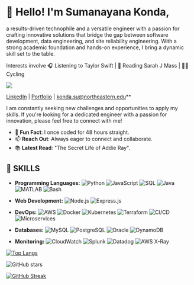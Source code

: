 
# 👋 **Hello! I'm Sumanayana Konda,** 

a results-driven technophile and a versatile engineer with a passion for crafting innovative solutions that bridge the gap between software development, data engineering, and site reliability engineering. With a strong academic foundation and hands-on experience, I bring a dynamic skill set to the table. 

Interests involve 🎧 Listening to Taylor Swift | 📖 Reading Sarah J Mass | 🚴‍♂️ Cycling


![](https://komarev.com/ghpvc/?username=Sumanayana-Konda&color=blue)

[LinkedIn](https://www.linkedin.com/in/yourlinkedin) | [Portfolio](https://yourportfolio.com) | konda.su@northeastern.edu**

I am constantly seeking new challenges and opportunities to apply my skills. If you're looking for a dedicated engineer with a passion for innovation, please feel free to connect with me!

- 🔭 **Fun Fact**: I once coded for 48 hours straight.
- 📫 **Reach Out**: Always eager to connect and collaborate.
- 📚 **Latest Read**: "The Secret Life of Addie Ray".

## 🔧 **SKILLS**
- **Programming Languages:** ![Python](https://img.shields.io/badge/-Python-black?style=flat-square&logo=python)
 ![JavaScript](https://img.shields.io/badge/-JavaScript-black?style=flat-square&logo=javascript)
 ![SQL](https://img.shields.io/badge/-SQL-black?style=flat-square&logo=sql)
 ![Java](https://img.shields.io/badge/-Java-black?style=flat-square&logo=java)
 ![MATLAB](https://img.shields.io/badge/-MATLAB-black?style=flat-square&logo=mathworks)
 ![Bash](https://img.shields.io/badge/-Bash-black?style=flat-square&logo=gnu-bash)

- **Web Development:** ![Node.js](https://img.shields.io/badge/-Node.js-black?style=flat-square&logo=node.js)
 ![Express.js](https://img.shields.io/badge/-Express.js-black?style=flat-square&logo=express)

- **DevOps:** ![AWS](https://img.shields.io/badge/-AWS-black?style=flat-square&logo=amazon-aws)
![Docker](https://img.shields.io/badge/-Docker-black?style=flat-square&logo=docker)
![Kubernetes](https://img.shields.io/badge/-Kubernetes-black?style=flat-square&logo=kubernetes)
![Terraform](https://img.shields.io/badge/-Terraform-black?style=flat-square&logo=terraform)
![CI/CD](https://img.shields.io/badge/-CI/CD-black?style=flat-square&logo=github-actions)
![Microservices](https://img.shields.io/badge/-Microservices-black?style=flat-square&logo=microservices)

- **Databases:** ![MySQL](https://img.shields.io/badge/-MySQL-black?style=flat-square&logo=mysql)
![PostgreSQL](https://img.shields.io/badge/-PostgreSQL-black?style=flat-square&logo=postgresql)
![Oracle](https://img.shields.io/badge/-Oracle-black?style=flat-square&logo=oracle)
![DynamoDB](https://img.shields.io/badge/-DynamoDB-black?style=flat-square&logo=amazon-dynamodb)

- **Monitoring:** ![CloudWatch](https://img.shields.io/badge/-CloudWatch-black?style=flat-square&logo=amazon-cloudwatch)
![Splunk](https://img.shields.io/badge/-Splunk-black?style=flat-square&logo=splunk)
![Datadog](https://img.shields.io/badge/-Datadog-black?style=flat-square&logo=datadog)
![AWS X-Ray](https://img.shields.io/badge/-AWS_X--Ray-black?style=flat-square&logo=aws-x-ray)




[![Top Langs](https://github-readme-stats.vercel.app/api/top-langs/?username=Sumanayana-Konda&layout=compact)](https://github.com/anuraghazra/github-readme-stats)

![GitHub stars](https://img.shields.io/github/stars/Sumanayana-Konda?style=social)

[![GitHub Streak](https://github-readme-streak-stats.herokuapp.com/?user=Sumanayana-Konda)](https://github.com/DenverCoder1/github-readme-streak-stats)












